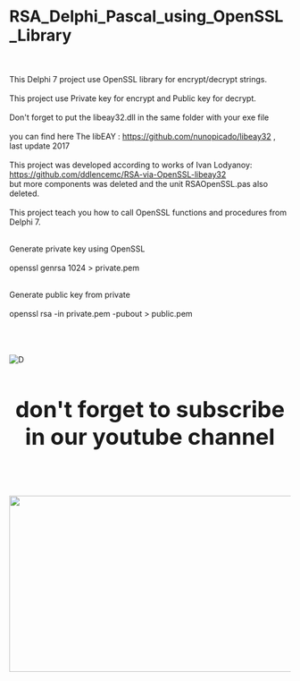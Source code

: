 # RSA_Delphi_Pascal_using_OpenSSL_Library<BR><BR>
This Delphi 7 project use OpenSSL library for encrypt/decrypt strings.<BR><BR>
This project use Private key for encrypt and Public key for decrypt.<BR><BR>
Don't forget to put the libeay32.dll in the same folder with your exe file<BR><BR>
you can find here The libEAY : https://github.com/nunopicado/libeay32 , last update 2017<BR><BR>
This project was developed according to works of Ivan Lodyanoy:<BR>
https://github.com/ddlencemc/RSA-via-OpenSSL-libeay32<BR>
but more components was deleted and the unit RSAOpenSSL.pas also deleted.<BR><BR>
This project teach you how to call OpenSSL functions and procedures from Delphi 7.<BR><BR>

Generate private key using OpenSSL<BR><BR> 
openssl genrsa 1024 > private.pem<BR><BR>

Generate public key from private<BR><BR>
openssl rsa -in private.pem -pubout > public.pem<BR><BR><BR><BR>
  
<img src="https://iili.io/yTSGSt.png" alt="D" />
  
<h2 style="font-size:40px;"><center>don't forget to subscribe in our youtube channel</center></h2><BR><BR>     
<p><a href="https://youtu.be/fu7zL7QyECE"><img src="https://i.postimg.cc/MTnJc9Vk/b.png" style="width:560px;height:315px;"></a></p>



